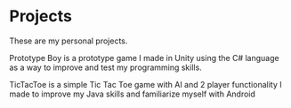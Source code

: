 # Projects

These are my personal projects.

Prototype Boy is a prototype game I made in Unity using the C# language as a way to improve and test my programming skills.

TicTacToe is a simple Tic Tac Toe game with AI and 2 player functionality I made to improve my Java skills and familiarize myself with Android

